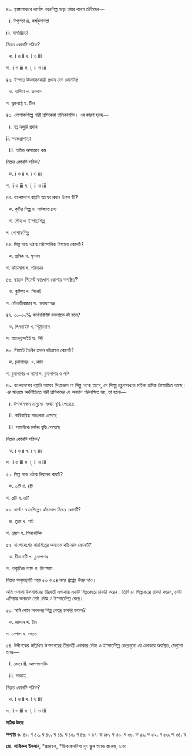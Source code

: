 ৪১. ল্যাঙ্কাশায়ারে কার্পাস বয়নশিল্প গড়ে ওঠার কারণ তাঁতিদের—

  i. নিপুণতা ii. কর্মকুশলতা  

iii\. জনপ্রিয়তা

নিচের কোনটি সঠিক?

  ক. i ও ii খ. i ও iii  

গ. ii ও iii ঘ. i, ii ও iii

৪২. ইস্পাত উত্পাদনকারী প্রধান দেশ কোনটি?

  ক. রাশিয়া খ. জাপান  

গ. যুক্তরাষ্ট্র ঘ. চীন

৪৩. পোশাকশিল্পে নারী শ্রমিকেরা চালিকাশক্তি। এর কারণ হচ্ছে—

  i. স্বল্প মজুরি প্রদান  

ii\. সহজপ্রাপ্যতা

  iii. শ্রমিক অসন্তোষ কম

নিচের কোনটি সঠিক?

  ক. i ও ii খ. i ও iii 

গ. ii ও iii ঘ. i, ii ও iii

৪৪. বাংলাদেশে রপ্তানি আয়ের প্রধান উত্স কী?

  ক. কুটির শিল্প খ. পাটজাত দ্রব্য

  গ. লৌহ ও ইস্পাতশিল্প 

ঘ. পোশাকশিল্প

৪৫. শিল্প গড়ে ওঠার ভৌগোলিক নিয়ামক কোনটি?

  ক. শ্রমিক খ. মূলধন  

গ. কাঁচামাল ঘ. পরিবহন

৪৬. ছাতক সিমেন্ট কারখানা কোথায় অবস্থিত?

  ক. কুমিল্লা খ. সিলেট 

গ. মৌলভীবাজার ঘ. নারায়ণগঞ্জ

৪৭. ৩০–৬০% কার্বনবিশিষ্ট কয়লাকে কী বলে?

  ক. লিগনাইট খ. বিটুমিনাস  

গ. অ্যানথ্রাসাইট ঘ. পিট

৪৮. সিমেন্ট তৈরির প্রধান কাঁচামাল কোনটি?

  ক. চুনাপাথর  খ. কাদা  

গ. চুনাপাথর ও কাদা ঘ. চুনাপাথর ও পলি 

৪৯. বাংলাদেশের রপ্তানি আয়ের সিংহভাগ যে শিল্প থেকে আসে, সে শিল্পে প্রচুরসংখ্যক মহিলা শ্রমিক নিয়োজিত আছে। এর মাধ্যমে অর্থনীতিতে নারী শ্রমিকদের যে অবদান পরিলক্ষিত হয়, তা হলো—

  i. উপার্জনক্ষম মানুষের সংখ্যা বৃদ্ধি পেয়েছে

  ii. পারিবারিক সচ্ছলতা এসেছে

  iii. সামাজিক মর্যাদা বৃদ্ধি পেয়েছে

নিচের কোনটি সঠিক?

  ক. i ও ii খ. i ও iii  

গ. ii ও iii ঘ. i, ii ও iii

৫০. শিল্প গড়ে ওঠার নিয়ামক কয়টি?

  ক. ৩টি খ. ৪টি  

গ. ৫টি ঘ. ৬টি

৫১. কার্পাস বয়নশিল্পের কাঁচামাল নিচের কোনটি?

  ক. তুলা খ. পাট  

গ. রেয়ন ঘ. সিনথেটিক

৫২. বাংলাদেশের সারশিল্পের অন্যতম কাঁচামাল কোনটি?

  ক. চীনামাটি খ. চুনাপাথর  

গ. প্রাকৃতিক গ্যাস ঘ. জিপসাম

নিচের অনুচ্ছেদটি পড়ে ৫৩ ও ৫৪ নম্বর প্রশ্নের উত্তর দাও।

অমি ওসাকা উপসাগরের তীরবর্তী এলাকায় একটি শিল্পকেন্দ্রে চাকরি করেন। তিনি যে শিল্পকেন্দ্রে চাকরি করেন, সেটা এশিয়ার অন্যতম শ্রেষ্ঠ লৌহ ও ইস্পাতশিল্প কেন্দ্র।

৫৩. অমি কোন অঞ্চলের শিল্প কেন্দ্রে চাকরি করেন?

  ক. জাপান খ. চীন  

গ. নেপাল ঘ. ভারত

৫৪. উদ্দীপকের উল্লিখিত উপসাগরের তীরবর্তী এলাকার লৌহ ও ইস্পাতশিল্প কেন্দ্রগুলো যে এলাকায় অবস্থিত, সেগুলো হচ্ছে—

  i. কোবে ii. আমাগাসাকি 

  iii. সাকাই

নিচের কোনটি সঠিক?

  ক. i ও ii খ. i ও iii  

গ. ii ও iii ঘ. i, ii ও iii

**সঠিক উত্তর**

**অধ্যায় ৬:** ৪১. গ ৪২. ঘ ৪৩. ঘ ৪৪. ঘ ৪৫. গ ৪৬. খ ৪৭. ক ৪৮. ক ৪৯. ঘ ৫০. ক ৫১. ক ৫২. গ ৫৩. ক ৫৪. ঘ

**মো. শাকিরুল ইসলাম**, *প্রভাষক, *ভিকারুননিসা নূন স্কুল অ্যান্ড কলেজ, ঢাকা
